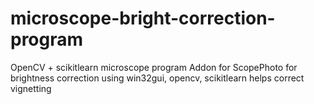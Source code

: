 # microscope-bright-correction-program
OpenCV + scikitlearn microscope program
Addon for ScopePhoto for brightness correction using win32gui, opencv, scikitlearn
helps correct vignetting
